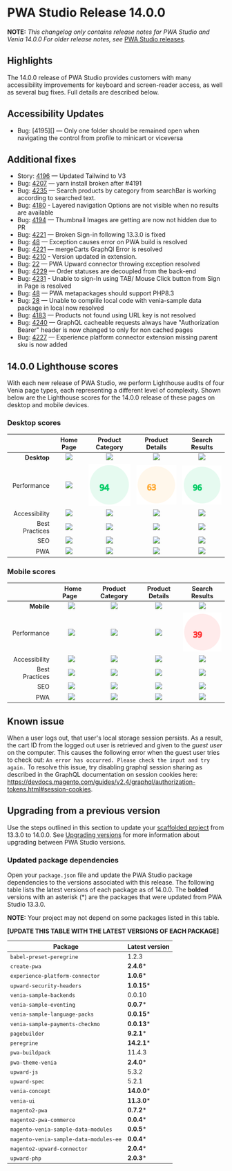# PWA Studio Release 14.0.0

**NOTE:**
_This changelog only contains release notes for PWA Studio and Venia 14.0.0_
_For older release notes, see_ [PWA Studio releases][].

## Highlights

The 14.0.0 release of PWA Studio provides customers with many accessibility improvements for keyboard and screen-reader access, as well as several bug fixes. Full details are described below.

## Accessibility Updates

-  Bug: [4195][] — Only one folder should be remained open when navigating the control from profile to minicart or viceversa

## Additional fixes

-  Story: [4196][] — Updated Tailwind to V3
-  Bug: [4207][] — yarn install broken after #4191
-  Bug: [4235][] — Search products by category from searchBar is working according to searched text.
-  Bug: [4180][] - Layered navigation Options are not visible when no results are available
-  Bug: [4194][] — Thumbnail Images are getting are now not hidden due to PR
-  Bug: [4221][] — Broken Sign-in following 13.3.0 is fixed
-  Bug: [48][] — Exception causes error on PWA build  is resolved
-  Bug: [4221][] — mergeCarts GraphQl Error is resolved
-  Bug: [4210][] - Version updated in extension.
-  Bug: [22][] — PWA Upward connector throwing exception resolved
-  Bug: [4229][] — Order statuses are decoupled from the back-end
-  Bug: [4231][] - Unable to sign-In using TAB/ Mouse Click button from Sign in Page is resolved
-  Bug: [48][] — PWA metapackages should support PHP8.3
-  Bug: [28][] — Unable to complile local code with venia-sample data package in local now resolved
-  Bug: [4183][] — Products not found using URL key is not resolved
-  Bug: [4240][] — GraphQL cacheable requests always have "Authorization Bearer" header is now changed to only for non cached pages
-  Bug: [4227][] — Experience platform connector extension missing parent sku is now added


## 14.0.0 Lighthouse scores

With each new release of PWA Studio, we perform Lighthouse audits of four Venia page types, each representing a different level of complexity. Shown below are the Lighthouse scores for the 14.0.0 release of these pages on desktop and mobile devices.

### Desktop scores

|                |            Home Page            |          Product Category           |          Product Details           |          Search Results           |
|---------------:|:-------------------------------:|:-----------------------------------:|:----------------------------------:|:---------------------------------:|
|    **Desktop** | ![](images/venia_page_home.png) | ![](images/venia_page_category.png) | ![](images/venia_page_details.png) | ![](images/venia_page_search.png) |
|    Performance |    ![](images/score_88.svg)     |      ![](images/score_94.svg)       |      ![](images/score_63.svg)      |     ![](images/score_96.svg)      |
|  Accessibility |    ![](images/score_100.svg)    |      ![](images/score_100.svg)      |     ![](images/score_100.svg)      |     ![](images/score_100.svg)     |
| Best Practices |    ![](images/score_100.svg)    |      ![](images/score_100.svg)      |     ![](images/score_100.svg)      |     ![](images/score_100.svg)     |
|            SEO |    ![](images/score_100.svg)    |      ![](images/score_100.svg)      |     ![](images/score_100.svg)      |     ![](images/score_100.svg)     |
|            PWA |   ![](images/pwa_perfect.svg)   |     ![](images/pwa_perfect.svg)     |    ![](images/pwa_perfect.svg)     |    ![](images/pwa_perfect.svg)     |

### Mobile scores

|                | &nbsp;&nbsp;Home Page&nbsp;&nbsp; |          Product Category           |          Product Details           |          Search Results           |
|---------------:|:---------------------------------:|:-----------------------------------:|:----------------------------------:|:---------------------------------:|
|     **Mobile** |  ![](images/venia_page_home.png)  | ![](images/venia_page_category.png) | ![](images/venia_page_details.png) | ![](images/venia_page_search.png) |
|    Performance |     ![](images/score_23.svg)      |      ![](images/score_34.svg)       |      ![](images/score_27.svg)      |     ![](images/score_39.svg)      |
|  Accessibility |     ![](images/score_100.svg)     |      ![](images/score_100.svg)      |     ![](images/score_100.svg)      |     ![](images/score_100.svg)     |
| Best Practices |     ![](images/score_100.svg)     |      ![](images/score_100.svg)      |     ![](images/score_100.svg)      |     ![](images/score_100.svg)     |
|            SEO |     ![](images/score_100.svg)     |      ![](images/score_100.svg)      |     ![](images/score_100.svg)      |     ![](images/score_100.svg)     |
|            PWA |    ![](images/pwa_perfect.svg)    |    ![](images/pwa_imperfect.svg)    |   ![](images/pwa_imperfect.svg)    |    ![](images/pwa_perfect.svg)    |


## Known issue

When a user logs out, that user's local storage session persists. As a result, the cart ID from the logged out user is retrieved and given to the _guest user_ on the computer. This causes the following error when the guest user tries to check out: `An error has occurred. Please check the input and try again.` To resolve this issue, try disabling graphql session sharing as described in the GraphQL documentation on session cookies here: https://devdocs.magento.com/guides/v2.4/graphql/authorization-tokens.html#session-cookies.

## Upgrading from a previous version

Use the steps outlined in this section to update your [scaffolded project][] from 13.3.0 to 14.0.0.
See [Upgrading versions][] for more information about upgrading between PWA Studio versions.

[scaffolded project]: https://developer.adobe.com/commerce/pwa-studio/tutorials/
[upgrading versions]: https://developer.adobe.com/commerce/pwa-studio/guides/upgrading-versions/

### Updated package dependencies

Open your `package.json` file and update the PWA Studio package dependencies to the versions associated with this release.
The following table lists the latest versions of each package as of 14.0.0. The **bolded** versions with an asterisk (*) are the packages that were updated from PWA Studio 13.3.0.

**NOTE:**
Your project may not depend on some packages listed in this table.

**[UPDATE THIS TABLE WITH THE LATEST VERSIONS OF EACH PACKAGE]**

| Package                                | Latest version |
|----------------------------------------|----------------|
| `babel-preset-peregrine`               | 1.2.3          |
| `create-pwa`                           | **2.4.6***     |
| `experience-platform-connector`        | **1.0.6***     |
| `upward-security-headers`              | **1.0.15***    |
| `venia-sample-backends`                | 0.0.10         |
| `venia-sample-eventing`                | **0.0.7***     |
| `venia-sample-language-packs`          | **0.0.15***    |
| `venia-sample-payments-checkmo`        | **0.0.13***    |
| `pagebuilder`                          | **9.2.1***     |
| `peregrine`                            | **14.2.1***    |
| `pwa-buildpack`                        | 11.4.3         |
| `pwa-theme-venia`                      | **2.4.0***     |
| `upward-js`                            | 5.3.2          |
| `upward-spec`                          | 5.2.1          |
| `venia-concept`                        | **14.0.0***    |
| `venia-ui`                             | **11.3.0***    |
| `magento2-pwa`                         | **0.7.2***     |
| `magento2-pwa-commerce`                | **0.0.4***     |
| `magento-venia-sample-data-modules`    | **0.0.5***     |
| `magento-venia-sample-data-modules-ee` | **0.0.4***     |
| `magento2-upward-connector`            | **2.0.4***     |
| `upward-php`                           | **2.0.3***     |

[4196]: https://github.com/magento/pwa-studio/pull/4196
[4207]: https://github.com/magento/pwa-studio/pull/4207
[4235]: https://github.com/magento/pwa-studio/pull/4235
[4180]: https://github.com/magento/pwa-studio/pull/4180
[4194]: https://github.com/magento/pwa-studio/pull/4194
[4221]: https://github.com/magento/pwa-studio/pull/4221
[48]: https://github.com/magento-commerce/magento2-pwa/pull/48
[4210]: https://github.com/magento/pwa-studio/pull/4210
[22]: https://github.com/magento-commerce/magento2-upward-connector/pull/22
[4229]: https://github.com/magento/pwa-studio/pull/4229
[4231]: https://github.com/magento/pwa-studio/pull/4231
[49]: https://github.com/magento-commerce/magento2-pwa/pull/49
[28]: https://github.com/magento-commerce/venia-sample-data-modules/pull/28
[4183]: https://github.com/magento/pwa-studio/pull/4183
[4240]: https://github.com/magento/pwa-studio/pull/4240
[4227]: https://github.com/magento/pwa-studio/pull/4227

[PWA Studio releases]: https://github.com/magento/pwa-studio/releases
